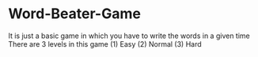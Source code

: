 # Word-Beater-Game
It is just a basic game in which you have to write the words in a given time
There are 3 levels in this game (1) Easy (2) Normal (3) Hard
